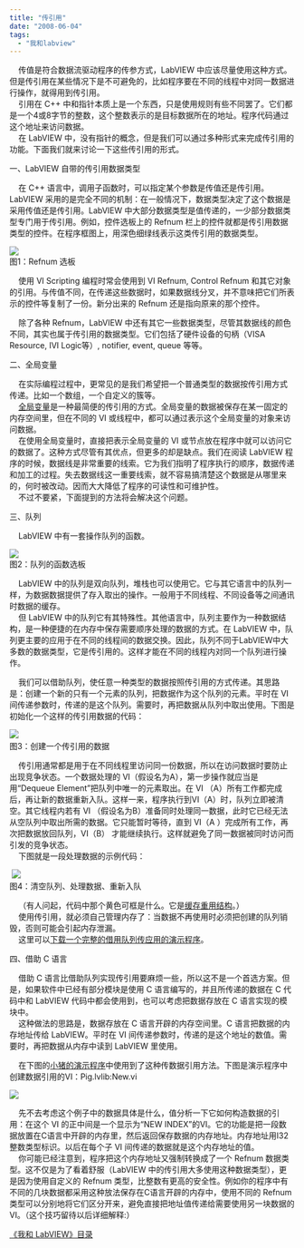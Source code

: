 ```yaml
---
title: "传引用"
date: "2008-06-04"
tags: 
  - "我和labview"
---
```


    传值是符合数据流驱动程序的传参方式，LabVIEW 中应该尽量使用这种方式。但是传引用在某些情况下是不可避免的，比如程序要在不同的线程中对同一数据进行操作，就得用到传引用。  
    引用在 C++ 中和指针本质上是一个东西，只是使用规则有些不同罢了。它们都是一个4或8字节的整数，这个整数表示的是目标数据所在的地址。程序代码通过这个地址来访问数据。  
    在 LabVIEW 中，没有指针的概念，但是我们可以通过多种形式来完成传引用的功能。下面我们就来讨论一下这些传引用的形式。

一、LabVIEW 自带的传引用数据类型

    在 C++ 语言中，调用子函数时，可以指定某个参数是传值还是传引用。LabVIEW 采用的是完全不同的机制：在一般情况下，数据类型决定了这个数据是采用传值还是传引用。LabVIEW 中大部分数据类型是值传递的，一少部分数据类型专门用于传引用。例如，控件选板上的 Refnum 栏上的控件就都是传引用数据类型的控件。在程序框图上，用深色细绿线表示这类传引用的数据类型。

![](http://byfiles.storage.msn.com/y1pIcO_924THofG9CDuYTdgVgC_DAGLt9sx-WZeWKFvQXMS2i9FEkOzaiXOsEDIgs0SY6RsoOWNKvY?PARTNER=WRITER)  
图1：Refnum 选板

    使用 VI Scripting 编程时常会使用到 VI Refnum, Control Refnum 和其它对象的引用。与传值不同，在传递这些数据时，如果数据线分叉，并不意味把它们所表示的控件等复制了一份。新分出来的 Refnum 还是指向原来的那个控件。

    除了各种 Refnum，LabVIEW 中还有其它一些数据类型，尽管其数据线的颜色不同，其实也属于传引用的数据类型。它们包括了硬件设备的句柄（VISA Resource, IVI Logic等）, notifier, event, queue 等等。

二、全局变量

    在实际编程过程中，更常见的是我们希望把一个普通类型的数据按传引用方式传递。比如一个数组，一个自定义的簇等。  
    [全局变量](http://ruanqizhen.spaces.live.com/blog/cns!5852D4F797C53FB6!3159.entry)是一种最简便的传引用的方式。全局变量的数据被保存在某一固定的内存空间里，但在不同的 VI 或线程中，都可以通过表示这个全局变量的对象来访问数据。  
    在使用全局变量时，直接把表示全局变量的 VI 或节点放在程序中就可以访问它的数据了。这种方式尽管有其优点，但更多的却是缺点。我们在阅读 LabVIEW 程序的时候，数据线是非常重要的线索。它为我们指明了程序执行的顺序，数据传递和加工的过程。失去数据线这一重要线索，就不容易搞清楚这个数据是从哪里来的，何时被改动。因而大大降低了程序的可读性和可维护性。  
    不过不要紧，下面提到的方法将会解决这个问题。

三、队列

    LabVIEW 中有一套操作队列的函数。

![](http://byfiles.storage.msn.com/y1pIcO_924THofkVlCNZc7g0vlKsIlAsuxCopgWP5hYvm39bnbnCRCkxZL5yb_mCILy_Fh7znKk_LY?PARTNER=WRITER)  
图2：队列的函数选板

    LabVIEW 中的队列是双向队列，堆栈也可以使用它。它与其它语言中的队列一样，为数据数据提供了存入取出的操作。一般用于不同线程、不同设备等之间通讯时数据的缓存。  
    但 LabVIEW 中的队列它有其特殊性。其他语言中，队列主要作为一种数据结构，是一种便捷的在内存中保存需要顺序处理的数据的方式。在 LabVIEW 中，队列更主要的应用于在不同的线程间的数据交换。因此，队列不同于LabVIEW中大多数的数据类型，它是传引用的。这样才能在不同的线程内对同一个队列进行操作。

    我们可以借助队列，使任意一种类型的数据按照传引用的方式传递。其思路是：创建一个新的只有一个元素的队列，把数据作为这个队列的元素。平时在 VI 间传递参数时，传递的是这个队列。需要时，再把数据从队列中取出使用。下图是初始化一个这样的传引用数据的代码：

![](http://byfiles.storage.msn.com/y1pIcO_924THoeUC_tuY75pKQkNDqhTPEWySmqWgnUqSRjhzbFHlcwhUPhdodM5hY6JwO7vYT8u8Vk?PARTNER=WRITER)   
图3：创建一个传引用的数据

    传引用通常都是用于在不同线程里访问同一份数据，所以在访问数据时要防止出现竞争状态。一个数据处理的 VI（假设名为A），第一步操作就应当是用“Dequeue Element”把队列中唯一的元素取出。在 VI （A）所有工作都完成后，再让新的数据重新入队。这样一来，程序执行到VI（A）时，队列立即被清空。其它线程内若有 VI （假设名为B）准备同时处理同一数据，此时它已经无法从空队列中取出所需的数据。它只能暂时等待，直到 VI（A ）完成所有工作，再次把数据放回队列，VI（B） 才能继续执行。这样就避免了同一数据被同时访问而引发的竞争状态。  
    下图就是一段处理数据的示例代码：

 ![](http://byfiles.storage.msn.com/y1pIcO_924THocliBWWXb51r9TpHb4eafWHq_u0LM7NbRMh8AteMez1e44Z_ltcJuY3Wqr6MtBqPNk?PARTNER=WRITER)  
图4：清空队列、处理数据、重新入队

    （有人问起，代码中那个黄色可框是什么。它是[缓存重用结构](http://ruanqizhen.spaces.live.com/blog/cns!5852D4F797C53FB6!2442.entry)。）  
    使用传引用，就必须自己管理内存了：当数据不再使用时必须把创建的队列销毁，否则可能会引起内存泄漏。  
    这里可以[下载一个完整的借用队列传应用的演示程序](http://decibel.ni.com/content/docs/DOC-1705)。

四、借助 C 语言

    借助 C 语言比借助队列实现传引用要麻烦一些，所以这不是一个首选方案。但是，如果软件中已经有部分模块是使用 C 语言编写的，并且所传递的数据在 C 代码中和 LabVIEW 代码中都会使用到，也可以考虑把数据存放在 C 语言实现的模块中。  
    这种做法的思路是，数据存放在 C 语言开辟的内存空间里。C 语言把数据的内存地址传给 LabVIEW。平时在 VI 间传递参数时，传递的是这个地址的数值。需要时，再把数据从内存中读到 LabVIEW 里使用。

    在下图的[小猪的演示程序](http://decibel.ni.com/content/docs/DOC-1035)中使用到了这种传数据引用方法。下图是演示程序中创建数据引用的VI：Pig.lvlib:New.vi

![](http://q0by9q.bay.livefilestore.com/y1pxGfiphRHa8jW-G5HJAuCHkahXmFLvKDnNQcBliBZRnKRu0Rw_MDYvVB12U7qda1bDK_eSafHLhw3h6BS60B1EB78NpapfL5g?PARTNER=WRITER)

    先不去考虑这个例子中的数据具体是什么，值分析一下它如何构造数据的引用：在这个 VI 的正中间是一个显示为“NEW INDEX”的VI。它的功能是把一段数据放置在C语言中开辟的内存里，然后返回保存数据的内存地址。内存地址用I32整数类型标识。以后在每个子 VI 间传递的数据就是这个内存地址的值。  
    你可能已经注意到，程序把这个内存地址又强制转换成了一个 Refnum 数据类型。这不仅是为了看着舒服（LabVIEW 中的传引用大多使用这种数据类型），更是因为使用自定义的 Refnum 类型，比整数有更高的安全性。例如你的程序中有不同的几块数据都采用这种放法保存在C语言开辟的内存中，使用不同的 Refnum 类型可以分别地将它们区分开来，避免直接把地址值传递给需要使用另一块数据的 VI。（这个技巧留待以后详细解释:）

[《我和 LabVIEW》目录](http://ruanqizhen.spaces.live.com/mmm2008-05-17_13.22/mmm2007-10-25_18.59/mmm2007-07-26_17.23/mmm2007-07-26_17.23/mmm2007-07-26_17.23/Blog/cns!1pU-rgQVTuuWM1TX8W8PfmDA!1073.entry)
